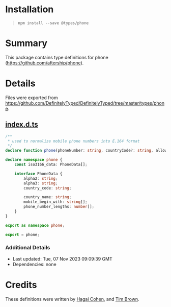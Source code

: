 # Installation
> `npm install --save @types/phone`

# Summary
This package contains type definitions for phone (https://github.com/aftership/phone).

# Details
Files were exported from https://github.com/DefinitelyTyped/DefinitelyTyped/tree/master/types/phone.
## [index.d.ts](https://github.com/DefinitelyTyped/DefinitelyTyped/tree/master/types/phone/index.d.ts)
````ts
/**
 * used to normalize mobile phone numbers into E.164 format
 */
declare function phone(phoneNumber: string, countryCode?: string, allowLandLine?: boolean): string[];

declare namespace phone {
    const iso3166_data: PhoneData[];

    interface PhoneData {
        alpha2: string;
        alpha3: string;
        country_code: string;

        country_name: string;
        mobile_begin_with: string[];
        phone_number_lengths: number[];
    }
}

export as namespace phone;

export = phone;

````

### Additional Details
 * Last updated: Tue, 07 Nov 2023 09:09:39 GMT
 * Dependencies: none

# Credits
These definitions were written by [Hagai Cohen](https://github.com/DxCx), and [Tim Brown](https://github.com/brimtown).
